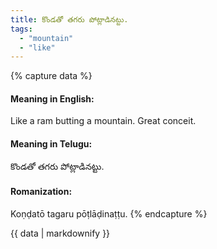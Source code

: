 ```yaml
---
title: కొండతో తగరు పోట్లాడినట్టు.
tags:
  - "mountain"
  - "like"
---
```


{% capture data %}
#### Meaning in English:
Like a ram butting a mountain.
Great conceit.

#### Meaning in Telugu:
కొండతో తగరు పోట్లాడినట్టు.

#### Romanization:
Koṇḍatō tagaru pōṭlāḍinaṭṭu.
{% endcapture %}

{{ data | markdownify }}

